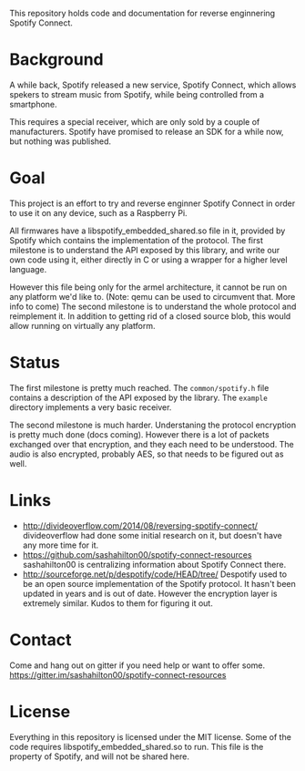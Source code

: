 This repository holds code and documentation for reverse enginnering
Spotify Connect.

# Background
A while back, Spotify released a new service, Spotify Connect, which allows
spekers to stream music from Spotify, while being controlled from a smartphone.

This requires a special receiver, which are only sold by a couple of manufacturers.
Spotify have promised to release an SDK for a while now, but nothing was published.

# Goal
This project is an effort to try and reverse enginner Spotify Connect in order
to use it on any device, such as a Raspberry Pi.

All firmwares have a libspotify_embedded_shared.so file in it, provided by
Spotify which contains the implementation of the protocol.
The first milestone is to understand the API exposed by this library, and write
our own code using it, either directly in C or using a wrapper for a higher
level language.

However this file being only for the armel architecture, it cannot be run on
any platform we'd like to. (Note: qemu can be used to circumvent that. More info
to come)
The second milestone is to understand the whole protocol and reimplement it.
In addition to getting rid of a closed source blob, this would allow running on
virtually any platform.

# Status
The first milestone is pretty much reached. The `common/spotify.h` file contains
a description of the API exposed by the library. The `example` directory implements
a very basic receiver.

The second milestone is much harder.
Understaning the protocol encryption is pretty much done (docs coming).
However there is a lot of packets exchanged over that encryption, and they each
need to be understood.
The audio is also encrypted, probably AES, so that needs to be figured out as
well. 

# Links
* http://divideoverflow.com/2014/08/reversing-spotify-connect/
  divideoverflow had done some initial research on it, but doesn't have any
  more time for it.
* https://github.com/sashahilton00/spotify-connect-resources
  sashahilton00 is centralizing information about Spotify Connect there.
* http://sourceforge.net/p/despotify/code/HEAD/tree/
  Despotify used to be an open source implementation of the Spotify protocol.
  It hasn't been updated in years and is out of date. However the encryption
  layer is extremely similar. Kudos to them for figuring it out.

# Contact
Come and hang out on gitter if you need help or want to offer some.
https://gitter.im/sashahilton00/spotify-connect-resources

# License
Everything in this repository is licensed under the MIT license.
Some of the code requires libspotify_embedded_shared.so to run. This file is
the property of Spotify, and will not be shared here.

